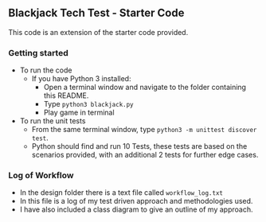 ## Blackjack Tech Test - Starter Code

This code is an extension of the starter code provided.

### Getting started

- To run the code
    - If you have Python 3 installed:
        - Open a terminal window and navigate to the folder containing this README.
        - Type `python3 blackjack.py`
        - Play game in terminal
- To run the unit tests
    - From the same terminal window, type `python3 -m unittest discover test`.
    - Python should find and run  10 Tests, these tests are based on the scenarios provided, with an additional 2 tests for further edge cases. 
    

### Log of Workflow
- In the design folder there is a text file called `workflow_log.txt`
- In this file is a log of my test driven approach and methodologies used. 
- I have also included a class diagram to give an outline of my approach. 

    

